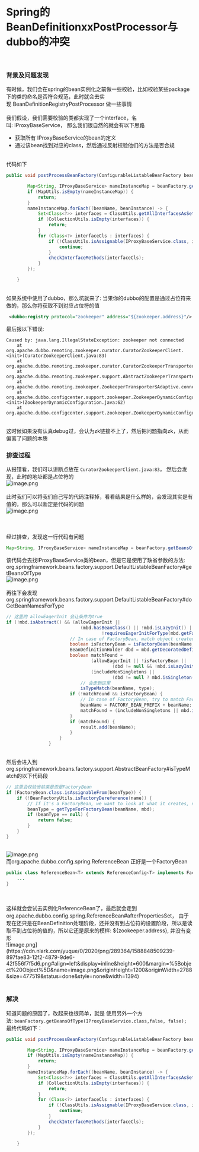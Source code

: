 # Spring的 BeanDefinitionxxPostProcessor与 dubbo的冲突


<br />

<a name="MojXv"></a>
### 背景及问题发现
有时候，我们会在spring的bean实例化之前做一些校验，比如校验某些package下的类的命名是否符合规范，此时就会去实现 BeanDefinitionRegistryPostProcessor 做一些事情<br />
<br />我们假设，我们需要校验的类都实现了一个interface，名叫: IProxyBaseService， 那么我们很自然的就会有以下思路

- 获取所有 IProxyBaseService的bean的定义
- 通过该bean找到对应的class，然后通过反射校验他们的方法是否合规


<br />代码如下
```java
public void postProcessBeanFactory(ConfigurableListableBeanFactory beanFactory) throws BeansException {

        Map<String, IProxyBaseService> nameInstanceMap = beanFactory.getBeansOfType(IProxyBaseService.class);
        if (MapUtils.isEmpty(nameInstanceMap)) {
            return;
        }
        nameInstanceMap.forEach((beanName, beanInstance) -> {
            Set<Class<?>> interfaces = ClassUtils.getAllInterfacesAsSet(beanInstance);
            if (CollectionUtils.isEmpty(interfaces)) {
                return;
            }
            for (Class<?> interfaceCls : interfaces) {
                if (!ClassUtils.isAssignable(IProxyBaseService.class, interfaceCls)) {
                    continue;
                }
                checkInterfaceMethods(interfaceCls);
            }
        });

    }
```

<br />如果系统中使用了dubbo，那么坑就来了: 当果你的dubbo的配置是通过占位符来做的，那么你将获取不到对应占位符的值
```xml
 <dubbo:registry protocol="zookeeper" address="${zookeeper.address}"/>
```
最后报以下错误:
```
Caused by: java.lang.IllegalStateException: zookeeper not connected
	at org.apache.dubbo.remoting.zookeeper.curator.CuratorZookeeperClient.<init>(CuratorZookeeperClient.java:83)
	at org.apache.dubbo.remoting.zookeeper.curator.CuratorZookeeperTransporter.createZookeeperClient(CuratorZookeeperTransporter.java:26)
	at org.apache.dubbo.remoting.zookeeper.support.AbstractZookeeperTransporter.connect(AbstractZookeeperTransporter.java:68)
	at org.apache.dubbo.remoting.zookeeper.ZookeeperTransporter$Adaptive.connect(ZookeeperTransporter$Adaptive.java)
	at org.apache.dubbo.configcenter.support.zookeeper.ZookeeperDynamicConfiguration.<init>(ZookeeperDynamicConfiguration.java:62)
	at org.apache.dubbo.configcenter.support.zookeeper.ZookeeperDynamicConfigurationFactory.createDynamicConfiguration(ZookeeperDynamicConfigurationFactory.java:37)
```

<br />这时候如果没有认真debug过，会认为zk链接不上了，然后把问题指向zk，从而偏离了问题的本质<br />

<a name="MERTr"></a>
### 排查过程
从报错看，我们可以讲断点放在 `CuratorZookeeperClient.java:83`， 然后会发现，此时的地址都是占位符的<br />![image.png](https://cdn.nlark.com/yuque/0/2020/png/289364/1588847505069-b8e3d43c-8a5e-475e-bf9d-fbcdbee14f18.png#align=left&display=inline&height=116&margin=%5Bobject%20Object%5D&name=image.png&originHeight=232&originWidth=1558&size=45480&status=done&style=none&width=779)<br />
<br />此时我们可以将我们自己写的代码注释掉，看看结果是什么样的，会发现其实是有值的，那么可以断定是代码的问题<br />![image.png](https://cdn.nlark.com/yuque/0/2020/png/289364/1588847659913-82bbb5ac-7754-4142-9bd5-acc3534de032.png#align=left&display=inline&height=170&margin=%5Bobject%20Object%5D&name=image.png&originHeight=340&originWidth=1652&size=58743&status=done&style=none&width=826)<br />
<br />
<br />
<br />经过排查，发现这一行代码有问题
```java
Map<String, IProxyBaseService> nameInstanceMap = beanFactory.getBeansOfType(IProxyBaseService.class);
```
该代码会去找IProxyBaseService类的bean，但是它是使用了缺省参数的方法:<br />org.springframework.beans.factory.support.DefaultListableBeanFactory#getBeansOfType<br />![image.png](https://cdn.nlark.com/yuque/0/2020/png/289364/1588847864017-878ee6fd-c842-4932-9c04-d3e72e3fb25a.png#align=left&display=inline&height=82&margin=%5Bobject%20Object%5D&name=image.png&originHeight=164&originWidth=1420&size=37848&status=done&style=none&width=710)<br />
<br />再往下会发现<br />org.springframework.beans.factory.support.DefaultListableBeanFactory#doGetBeanNamesForType
```java
// 这里的 allowEagerInit 会让条件为true
if (!mbd.isAbstract() && (allowEagerInit ||
							(mbd.hasBeanClass() || !mbd.isLazyInit() || isAllowEagerClassLoading()) &&
									!requiresEagerInitForType(mbd.getFactoryBeanName()))) {
						// In case of FactoryBean, match object created by FactoryBean.
						boolean isFactoryBean = isFactoryBean(beanName, mbd);
						BeanDefinitionHolder dbd = mbd.getDecoratedDefinition();
						boolean matchFound =
								(allowEagerInit || !isFactoryBean ||
										(dbd != null && !mbd.isLazyInit()) || containsSingleton(beanName)) &&
								(includeNonSingletons ||
										(dbd != null ? mbd.isSingleton() : isSingleton(beanName))) &&
							// 会走到这里	
                            isTypeMatch(beanName, type);
						if (!matchFound && isFactoryBean) {
							// In case of FactoryBean, try to match FactoryBean instance itself next.
							beanName = FACTORY_BEAN_PREFIX + beanName;
							matchFound = (includeNonSingletons || mbd.isSingleton()) && isTypeMatch(beanName, type);
						}
						if (matchFound) {
							result.add(beanName);
						}
					}
				}
```

<br />然后会进入到<br />org.springframework.beans.factory.support.AbstractBeanFactory#isTypeMatch的以下代码段
```java
// 这里会校验当前类是否是FactoryBean
if (FactoryBean.class.isAssignableFrom(beanType)) {
    if (!BeanFactoryUtils.isFactoryDereference(name)) {
        // If it's a FactoryBean, we want to look at what it creates, not the factory class.
        beanType = getTypeForFactoryBean(beanName, mbd);
        if (beanType == null) {
            return false;
        }
    }
}
```

<br />![image.png](https://cdn.nlark.com/yuque/0/2020/png/289364/1588848219378-9e7cf3a4-76bf-4329-a9f8-e0a4d241ac1e.png#align=left&display=inline&height=603&margin=%5Bobject%20Object%5D&name=image.png&originHeight=1206&originWidth=2742&size=457609&status=done&style=none&width=1371)<br />而org.apache.dubbo.config.spring.ReferenceBean 正好是一个FactoryBean
```java
public class ReferenceBean<T> extends ReferenceConfig<T> implements FactoryBean, ApplicationContextAware, InitializingBean, DisposableBean {
	...
}
```

<br />
<br />这样就会尝试去实例化ReferenceBean了，最后就会走到org.apache.dubbo.config.spring.ReferenceBean#afterPropertiesSet， 由于现在还只是在BeanDefinition处理阶段，还并没有到占位符的设置阶段，所以是读取不到占位符的值的，所以它还是原来的模样: ${zookeeper.address}, 并没有变形<br />![image.png](https://cdn.nlark.com/yuque/0/2020/png/289364/1588848509239-897fae83-12f2-4879-9de6-42f556f7f5d6.png#align=left&display=inline&height=600&margin=%5Bobject%20Object%5D&name=image.png&originHeight=1200&originWidth=2788&size=477519&status=done&style=none&width=1394)<br />
<br />

<a name="up6HB"></a>
### 解决
知道问题的原因了，改起来也很简单，就是 使用另外一个方法: `beanFactory.getBeansOfType(IProxyBaseService.class,false, false);`<br />最终代码如下：
```java
public void postProcessBeanFactory(ConfigurableListableBeanFactory beanFactory) throws BeansException {

        Map<String, IProxyBaseService> nameInstanceMap = beanFactory.getBeansOfType(IProxyBaseService.class,false, false);
        if (MapUtils.isEmpty(nameInstanceMap)) {
            return;
        }
        nameInstanceMap.forEach((beanName, beanInstance) -> {
            Set<Class<?>> interfaces = ClassUtils.getAllInterfacesAsSet(beanInstance);
            if (CollectionUtils.isEmpty(interfaces)) {
                return;
            }
            for (Class<?> interfaceCls : interfaces) {
                if (!ClassUtils.isAssignable(IProxyBaseService.class, interfaceCls)) {
                    continue;
                }
                checkInterfaceMethods(interfaceCls);
            }
        });

    }
```
